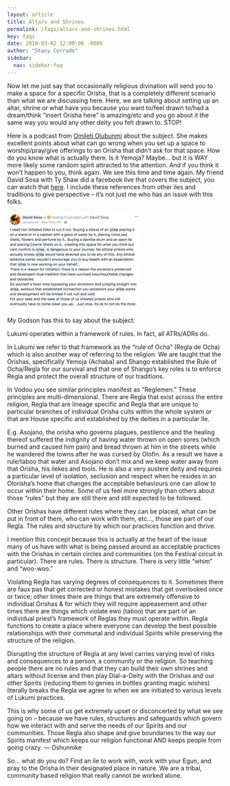 ```yaml
---
layout: article
title: Altars and Shrines
permalink: /faqs/altars-and-shrines.html
key: faqs
date: 2018-03-02 12:00:00 -0800
author: "Stacy Corrado"
sidebar:
  nav: sidebar-faq
---
```


Now let me just say that occasionally religious divination will send you to make a space for a specific Orisha, that is a completely different scenario than what we are discussing here. Here, we are talking about setting up an altar, shrine or what have you because you want to/feel drawn to/had a dream/think “insert Orisha here” is amazing/etc and you go about it the same way you would any other deity you felt drawn to. STOP!

Here is a podcast from [Omileti Olubunmi](https://orishawisdom.podbean.com/e/session-4-orisha-shrines-oh-my/) about the subject. She makes excellent points about what can go wrong when you set up a space to worship/pray/give offerings to an Orisha that didn’t ask for that space. How do you know what is actually there. Is it Yemoja? Maybe… but it is WAY more likely some random spirit attracted to the attention. And if you think it won’t happen to you, think again. We see this time and time again. My friend David Sosa with Ty Shaw did a facebook live that covers the subject, you can watch that [here](https://www.facebook.com/david.sosa.1217/videos/10156133964036204/). I include these references from other iles and traditions to give perspective – it’s not just me who has an issue with this folks.

![img](Screenshot-2018-03-01-21.38.31.png)

My Godson has this to say about the subject:
<!--more-->


Lukumi operates within a framework of rules. In fact, all ATRs/ADRs do.

In Lukumi we refer to that framework as the “rule of Ocha” (Regla de Ocha) which is also another way of referring to the religion. We are taught that the Orishas, specifically Yemoja (Achaba) and Shango established the Rule of Ocha/Regla for our survival and that one of Shango’s key roles is to enforce Regla and protect the overall structure of our traditions.

In Vodou you see similar principles manifest as “Reglemen.” These principles are multi-dimensional. There are Regla that exist across the entire religion, Regla that are lineage specific and Regla that are unique to particular branches of individual Orisha cults within the whole system or that are House specific and established by the deities in a particular Ile.

E.g. Asojano, the orisha who governs plagues, pestilence and the healing thereof suffered the indignity of having water thrown on open sores (which burned and caused him pain) and bread thrown at him in the streets while he wandered the towns after he was cursed by Olofin. As a result we have a rule/taboo that water and Asojano don’t mix and we keep water away from that Orisha, his ilekes and tools. He is also a very austere deity and requires a particular level of isolation, seclusion and respect when he resides in an Olorisha’s home that changes the acceptable behaviours one can allow to occur within their home. Some of us feel more strongly than others about those “rules” but they are still there and still expected to be followed.

Other Orishas have different rules where they can be placed, what can be put in front of them, who can work with them, etc…, those are part of our Regla. The rules and structure by which our practices function and thrive.

I mention this concept because this is actually at the heart of the issue many of us have with what is being passed around as acceptable practices with the Orishas in certain circles and communities (on the Festival circuit in particular). There are rules. There is structure. There is very little “whim” and “woo-woo.”

Violating Regla has varying degrees of consequences to it. Sometimes there are faux pas that get corrected or honest mistakes that get overlooked once or twice; other times there are things that are extremely offensive to individual Orishas & for which they will require appeasement and other times there are things which violate ewo (taboo) that are part of an individual priest’s framework of Reglas they must operate within. Regla functions to create a place where everyone can develop the best possible relationships with their communal and individual Spirits while preserving the structure of the religion.

Disrupting the structure of Regla at any level carries varying level of risks and consequences to a person, a community or the religion. So teaching people there are no rules and that they can build their own shrines and altars without license and then play Dial-a-Deity with the Orishas and our other Spirits (reducing them to genies in bottles granting magic wishes) literally breaks the Regla we agree to when we are initiated to various levels of Lukumi practices.

This is why some of us get extremely upset or disconcerted by what we see going on – because we have rules, structures and safeguards which govern how we interact with and serve the needs of our Spirits and our communities. Those Regla also shape and give boundaries to the way our Spirits manifest which keeps our religion functional AND keeps people from going crazy. — Oshunnike

So... what do you do? Find an ile to work with, work with your Egun, and pray to the Orisha in their designated place in nature. We are a tribal, community based religion that really cannot be worked alone.
